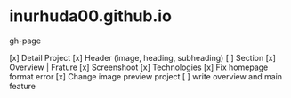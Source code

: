 # inurhuda00.github.io
gh-page

[x] Detail Project
    [x] Header (image, heading, subheading)
    [ ] Section 
        [x] Overview | Frature
        [x] Screenshoot 
        [x] Technologies
[x] Fix homepage format error
[x] Change image preview project
[ ] write overview and main feature